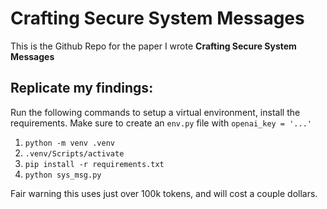 # Crafting Secure System Messages

This is the Github Repo for the paper I wrote **Crafting Secure System Messages**

## Replicate my findings:

Run the following commands to setup a virtual environment, install the requirements. Make sure to create an `env.py` file with `openai_key = '...'`

1. `python -m venv .venv`
2. `.venv/Scripts/activate`
3. `pip install -r requirements.txt`
4. `python sys_msg.py`

Fair warning this uses just over 100k tokens, and will cost a couple dollars.